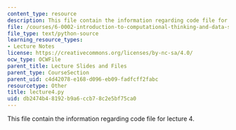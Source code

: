 ```yaml
---
content_type: resource
description: This file contain the information regarding code file for lecture 4.
file: /courses/6-0002-introduction-to-computational-thinking-and-data-science-fall-2016/db2474b48192b9a6ccb78c2e5bf75ca0_lecture4.py
file_type: text/python-source
learning_resource_types:
- Lecture Notes
license: https://creativecommons.org/licenses/by-nc-sa/4.0/
ocw_type: OCWFile
parent_title: Lecture Slides and Files
parent_type: CourseSection
parent_uid: c4d42078-e168-d096-eb09-fadfcff2fabc
resourcetype: Other
title: lecture4.py
uid: db2474b4-8192-b9a6-ccb7-8c2e5bf75ca0
---
```

This file contain the information regarding code file for lecture 4.